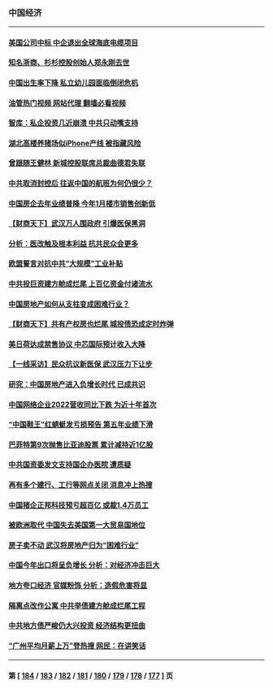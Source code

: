 ### 中国经济
---
#### [美国公司中标 中企退出全球海底电缆项目](../../pages/ncid283/n13927249.md?02120045) 
#### [知名浙商、杉杉控股创始人郑永刚去世](../../pages/ncid283/n13927615.md?02120045) 
#### [中国出生率下降 私立幼儿园面临倒闭危机](../../pages/ncid283/n13927572.md?02120045) 
#### [油管热门视频 网站代理 翻墙必看视频](http://138.2.39.72:81/youtube.html?epic-marker?02120045)
#### [智库：私企投资几近崩溃 中共只动嘴支持](../../pages/ncid283/n13927290.md?02120045) 
#### [湖北高楼养猪场似iPhone产线 被指藏风险](../../pages/ncid283/n13926526.md?02120045) 
#### [曾跟随王健林 新城控股联席总裁曲德君失联](../../pages/ncid283/n13927379.md?02120045) 
#### [中共取消封控后 往返中国的航班为何仍很少？](../../pages/ncid283/n13927289.md?02120045) 
#### [中国房企去年业绩普降 今年1月楼市销售创新低](../../pages/ncid283/n13927253.md?02120045) 
#### [【财商天下】武汉万人围政府 引爆医保黑洞](../../pages/ncid283/n13927281.md?02120045) 
#### [分析：医改触及根本利益 抗共民众会更多](../../pages/ncid283/n13926456.md?02120045) 
#### [欧盟誓言对抗中共“大规模”工业补贴](../../pages/ncid283/n13927206.md?02120045) 
#### [中共投巨资建方舱成烂尾 上百亿资金付诸流水](../../pages/ncid283/n13927250.md?02120045) 
#### [中国房地产如何从支柱变成困难行业？](../../pages/ncid283/n13926791.md?02120045) 
#### [【财商天下】共有产权房也烂尾 城投债恐成定时炸弹](../../pages/ncid283/n13926608.md?02120045) 
#### [美日荷达成禁售协议 中芯国际预计收入大降](../../pages/ncid283/n13926542.md?02120045) 
#### [【一线采访】民众抗议新医保 武汉压力下让步](../../pages/ncid283/n13926500.md?02120045) 
#### [研究：中国房地产进入负增长时代 已成共识](../../pages/ncid283/n13926564.md?02120045) 
#### [中国网络企业2022营收同比下跌 为近十年首次](../../pages/ncid283/n13926548.md?02120045) 
#### [“中国鞋王”红蜻蜓发亏损预告 第五年业绩下滑](../../pages/ncid283/n13926518.md?02120045) 
#### [巴菲特第9次抛售比亚迪股票 累计减持近1亿股](../../pages/ncid283/n13926505.md?02120045) 
#### [中共国资委发文支持国企办医院 遭质疑](../../pages/ncid283/n13926159.md?02120045) 
#### [再有多个建行、工行等网点关闭 消息冲上热搜](../../pages/ncid283/n13926235.md?02120045) 
#### [中国猪企正邦科技预亏超百亿 或裁1.4万员工](../../pages/ncid283/n13925789.md?02120045) 
#### [被欧洲取代 中国失去美国第一大贸易国地位](../../pages/ncid283/n13925575.md?02120045) 
#### [房子卖不动 武汉将房地产归为“困难行业”](../../pages/ncid283/n13925300.md?02120045) 
#### [中国今年出口将呈负增长 分析：对经济冲击巨大](../../pages/ncid283/n13924797.md?02120045) 
#### [地方夸口经济 官媒粉饰 分析：造假危害将显](../../pages/ncid283/n13924447.md?02120045) 
#### [隔离点改作公寓 中共举债建方舱成烂尾工程](../../pages/ncid283/n13924106.md?02120045) 
#### [中共地方债严峻仍大兴投资 经济结构更扭曲](../../pages/ncid283/n13924082.md?02120045) 
#### [“广州平均月薪上万”登热搜 网民：在讲笑话](../../pages/ncid283/n13923780.md?02120045) 

---
#### 第 [ [184](./184.md?02120045) / [183](./183.md?02120045) / [182](./182.md?02120045) / [181](./181.md?02120045) / [180](./180.md?02120045) / [179](./179.md?02120045) / [178](./178.md?02120045) / [177](./177.md?02120045) ] 页

